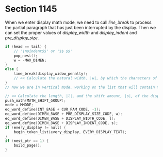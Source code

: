 # Section 1145

When we enter display math mode, we need to call *line_break* to process the partial paragraph that has just been interrupted by the display.
Then we can set the proper values of *display_width* and *display_indent* and *pre_display_size*.

```c << Go into display math mode >>=
if (head == tail) {
    // '\noindent$$' or '$$ $$'
    pop_nest();
    w = -MAX_DIMEN;
}
else {
    line_break(display_widow_penalty);
    // << Calculate the natural width, |w|, by which the characters of the final line extend to the right of the reference point, plus two ems; or set |w = MAX_DIMEN| if the non-blank information on that line is affected by stretching or shrinking >>
}
// now we are in vertical mode, working on the list that will contain the display

// << Calculate the length, |l|, and the shift amount, |s|, of the display lines >>
push_math(MATH_SHIFT_GROUP);
mode = MMODE;
eq_word_define(INT_BASE + CUR_FAM_CODE, -1);
eq_word_define(DIMEN_BASE + PRE_DISPLAY_SIZE_CODE, w);
eq_word_define(DIMEN_BASE + DISPLAY_WIDTH_CODE, l);
eq_word_define(DIMEN_BASE + DISPLAY_INDENT_CODE, s);
if (every_display != null) {
    begin_token_list(every_display, EVERY_DISPLAY_TEXT);
}
if (nest_ptr == 1) {
    build_page();
}
```
